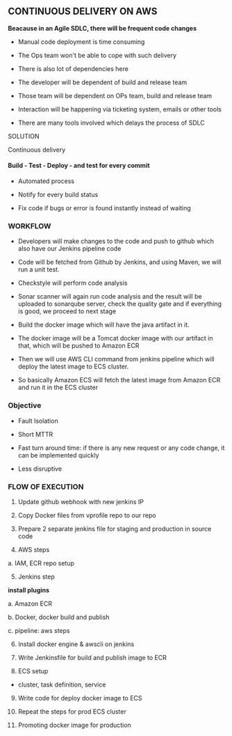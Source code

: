 ## CONTINUOUS DELIVERY ON AWS


**Beacause in an Agile SDLC, there will be frequent code changes**

- Manual code deployment is time consuming

- The Ops team won't be able to cope with such delivery

- There is also lot of dependencies here

- The developer will be dependent of build and release team

- Those team will be dependent on OPs team, build and release team

- Interaction will be happening via ticketing system, emails or other tools

- There are many tools involved which delays the process of SDLC



SOLUTION

Continuous delivery


#### Build - Test - Deploy - and test for every commit

- Automated process

- Notify for every build status

- Fix code if bugs or error is found instantly instead of waiting



### WORKFLOW


- Developers will make changes to the code and push to github which also have our Jenkins pipeline code

- Code will be fetched from Github by Jenkins, and using Maven, we will run a unit test.

- Checkstyle will perform code analysis

- Sonar scanner will again run code analysis and the result will be uploaded to sonarqube server, check the quality gate and if everything is good, we proceed to next stage

- Build the docker image which will have the java artifact in it. 

- The docker image will be a Tomcat docker image with our artifact in that, which will be pushed to Amazon ECR

- Then we will use AWS CLI command from jenkins pipeline which will deploy the latest image to ECS cluster.

- So basically  Amazon ECS will fetch the latest image from Amazon ECR and run it in the ECS cluster


### Objective

- Fault Isolation

- Short MTTR

- Fast turn around time: if there is any new request or any code change, it can be implemented quickly

- Less disruptive


### FLOW OF EXECUTION

1. Update github webhook with new jenkins IP

2. Copy Docker files from vprofile repo to our repo

3. Prepare 2 separate jenkins file for staging and production in source code

4. AWS steps

a. IAM, ECR repo setup


5. Jenkins step

**install plugins**

a. Amazon ECR

b. Docker, docker build and publish

c. pipeline: aws steps


6. Install docker engine & awscli on jenkins

7. Write Jenkinsfile for build and publish image to ECR

8. ECS setup

- cluster, task definition, service

9. Write code for deploy docker image to ECS

10. Repeat the steps for prod ECS cluster

11. Promoting docker image for production

